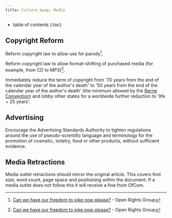 ```yaml
---
title: Culture &amp; Media
---
```

* table of contents 
{:toc}

## Copyright Reform

Reform copyright law to allow use for parody[^1].

Reform copyright law to allow format-shifting of purchased media (for example, from CD to MP3)[^1].

Immediately reduce the term of copyright from '70 years from the end of the calendar year of the author's death' to '50 years from the end of the calendar year of the author's death' (the minimum allowed by the [Berne Convention](http://en.wikipedia.org/wiki/Berne_Convention_for_the_Protection_of_Literary_and_Artistic_Works)) and lobby other states for a worldwide further reduction to 'life + 25 years'.

## Advertising

Encourage the Advertising Standards Authority to tighten regulations around the use of pseudo-scientific language and terminology for the promotion of cosmetic, toiletry, food or other products, without sufficient evidence.

[^1]: [Can we have our freedom to joke now please?](https://www.openrightsgroup.org/campaigns/modernise-copyright) - Open Rights Group

## Media Retractions

Media outlet retractions should mirror the original article. This covers font size, word count, page space and positioning within the document. If a media outlet does not follow this it will receive a fine from OfCom.